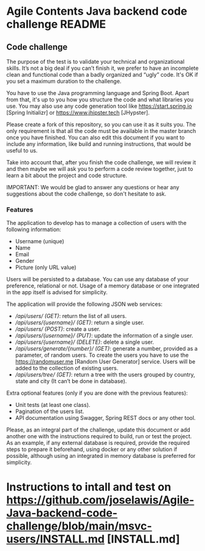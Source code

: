 # Agile Contents Java backend code challenge README

## Code challenge

The purpose of the test is to validate your technical and organizational skills. It’s not a big
deal if you can’t finish it, we prefer to have an incomplete clean and functional code than a 
badly organized and “ugly” code. It's OK if you set a maximum duration to the challenge.

You have to use the Java programming language and Spring Boot. Apart from that, it's up to you
how you structure the code and what libraries you use. You may also use any code generation tool
like https://start.spring.io [Spring Initializr] or https://www.jhipster.tech [JHypster].

Please create a fork of this repository, so you can use it as it suits you. The
only requirement is that all the code must be available in the master branch once you have
finished. You can also edit this document if you want to include any information, like build and
running instructions, that would be useful to us.

Take into account that, after you finish the code challenge, we will review it and then maybe we will ask
you to perform a code review together, just to learn a bit about the project and code structure.

IMPORTANT: We would be glad to answer any questions or hear any suggestions about the code
challenge, so don't hesitate to ask. 

### Features

The application to develop has to manage a collection of users with the following information:

* Username (unique)
* Name
* Email
* Gender
* Picture (only URL value)

Users will be persisted to a database. You can use any database of your preference, relational or
not. Usage of a memory database or one integrated in the app itself is advised for simplicity.

The application will provide the following JSON web services:

* */api/users/ (GET)*: return the list of all users.
* */api/users/{username}/ (GET)*: return a single user.
* */api/users/ (POST)*: create a user.
* */api/users/{username}/ (PUT)*: update the information of a single user.
* */api/users/{username}/ (DELETE)*: delete a single user.
* */api/users/generate/{number}/ (GET)*: generate a number, provided as a parameter, of random users.
To create the users you have to use the https://randomuser.me [Random User Generator] service. Users
will be added to the collection of existing users.
* */api/users/tree/ (GET)*: return a tree with the users grouped by country, state and city (It can’t be done in database).

Extra optional features (only if you are done with the previous features):

* Unit tests (at least one class).
* Pagination of the users list.
* API documentation using Swagger, Spring REST docs or any other tool.

Please, as an integral part of the challenge, update this document or add another one with the instructions required to build, run or test the project. As an example, if any external database is required, provide the required steps to prepare it beforehand, using docker or any other solution if possible, although using an integrated in memory database is preferred for simplicity.

# Instructions to intall and test on https://github.com/joselawis/Agile-Java-backend-code-challenge/blob/main/msvc-users/INSTALL.md [INSTALL.md]
